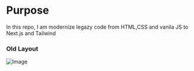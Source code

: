 <h1>Purpose</h1>
<span> In this repo, I am modernize legazy code from HTML,CSS and vanila JS to Next.js and Tailwind</span>

<h3>Old Layout</h3>

![Image](https://github.com/user-attachments/assets/84989abb-5e33-4597-9249-502826798cd8)
